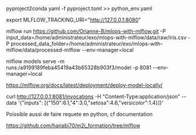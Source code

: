 pyproject2conda yaml -f pyproject.toml >> python_env.yaml

export MLFLOW_TRACKING_URI="http://127.0.0.1:8080"

mlflow run https://github.com/Orianne-B/mlops-with-mlflow.git -P input_data=/home/administrateur/exo/mlops-with-mlflow/data/raw/iris.csv -P processed_data_folder=/home/administrateur/exo/mlops-with-mlflow/data/processed-mlflow --env-manager=local

mlflow models serve -m runs:/a9199189feba45419a43b65328b903f3/model -p 8081 --env-manager=local

https://mlflow.org/docs/latest/deployment/deploy-model-locally/

curl http://127.0.0.1:8081/invocations -H "Content-Type:application/json"  --data '{"inputs": [{"150":6.1,"4":3.0,"setosa":4.6,"versicolor":1.4}]}'

Poissible aussi de faire requete en python, cf documentation

https://github.com/hanabi70/m2i_formation/tree/mlflow
